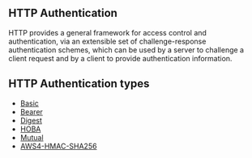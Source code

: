 ## HTTP Authentication

HTTP provides a general framework for access control and  
authentication, via an extensible set of challenge-response  
authentication schemes, which can be used by a server to challenge a  
client request and by a client to provide authentication information.  

## HTTP Authentication types
- [Basic](https://tools.ietf.org/html/rfc7617)
- [Bearer](https://tools.ietf.org/html/rfc6750)
- [Digest](https://tools.ietf.org/html/rfc7616)
- [HOBA](https://tools.ietf.org/html/rfc7486)
- [Mutual](https://tools.ietf.org/html/rfc8120)
- [AWS4-HMAC-SHA256](https://docs.aws.amazon.com/AmazonS3/latest/API/sigv4-auth-using-authorization-header.html)

<!-- https://developer.mozilla.org/en-US/docs/Web/HTTP/Authentication#Authentication_schemes -->